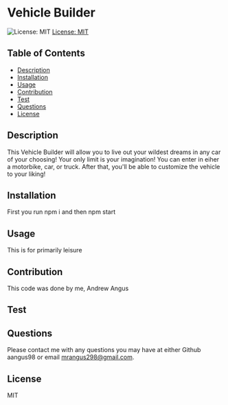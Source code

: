 # Vehicle Builder 

![License: MIT](https://img.shields.io/badge/License-MIT-yellow.svg)
[License: MIT](https://opensource.org/licenses/MIT)

## Table of Contents 
- [Description](#description)
- [Installation](#installation)
- [Usage](#usage)
- [Contribution](#contribution)
- [Test](#test)
- [Questions](#questions)
- [License](#license)

        

## Description 

This Vehicle Builder will allow you to live out your wildest dreams in any car of your choosing! Your only limit is your imagination! You can enter in eiher a motorbike, car, or truck. After that, you'll be able to customize the vehicle to your liking! 

## Installation 

First you run npm i and then npm start 

## Usage 

This is for primarily leisure 

## Contribution 

This code was done by me, Andrew Angus 

## Test 

 

## Questions

Please contact me with any questions you may have at either Github aangus98 or email mrangus298@gmail.com.

## License 

MIT 

